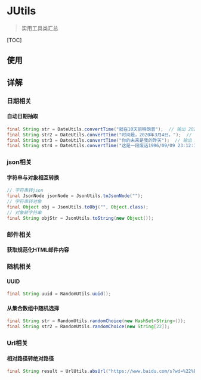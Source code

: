 # JUtils

> 实用工具类汇总

[TOC]



## 使用



## 详解

### 日期相关

#### 自动日期抽取

```java
final String str = DateUtils.convertTime("就在10天前特朗普");  // 输出 2020-03-29 00:00:00
final String str2 = DateUtils.convertTime("时间是，2020年3月4日。");  // 输出 2020-03-04 00:00:00
final String str3 = DateUtils.convertTime("你的未来是我的昨天");  // 输出 2020-04-07 00:00:00
final String str4 = DateUtils.convertTime("这是一段废话1996/09/09 23:12:12");  // 输出 1996-09-09 23:12:12
```



### json相关

#### 字符串与对象相互转换

```java
// 字符串转json
final JsonNode jsonNode = JsonUtils.toJsonNode("");
// 字符串转对象
final Object obj = JsonUtils.toObj("", Object.class);
// 对象转字符串
final String objStr = JsonUtils.toString(new Object());
```



### 邮件相关

#### 获取规范化HTML邮件内容



### 随机相关

#### UUID

```java
final String uuid = RandomUtils.uuid();
```



#### 从集合数组中随机选择

```java
final String str = RandomUtils.randomChoice(new HashSet<String>());
final String str2 = RandomUtils.randomChoice(new String[22]);
```





### Url相关

#### 相对路径转绝对路径

```java
final String result = UrlUtils.absUrl("https://www.baidu.com/s?wd=%22%E6%90%9C%E7%B4%A2%22", "/s?wd=%22%E6%90%9C%E7%B4%A2%22&pn=10&oq=%22%E6%90%9C%E7%B4%A2%22&rsv_page=1");
```





